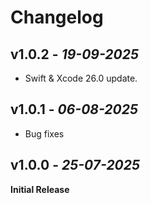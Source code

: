 # Changelog
## **v1.0.2** - *19-09-2025*
- Swift & Xcode 26.0 update.
  
## **v1.0.1** - *06-08-2025*
- Bug fixes
## **v1.0.0** - *25-07-2025*
 **Initial Release**
